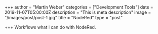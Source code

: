 +++
author = "Martin Weber"
categories = ["Development Tools"]
date = 2019-11-07T05:00:00Z
description = "This is meta description"
image = "/images/post/post-1.jpg"
title = "NodeRed"
type = "post"

+++
Workflows what I can do with NodeRed.